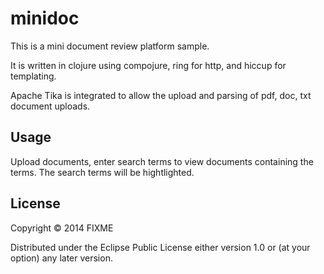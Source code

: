 # minidoc

This is a mini document review platform sample. 

It is written in clojure using compojure, ring for http, and hiccup for templating.

Apache Tika is integrated to allow the upload and parsing
of pdf, doc, txt document uploads.



## Usage

Upload documents, enter search terms to view documents containing the 
terms. The search terms will be hightlighted.

## License

Copyright © 2014 FIXME

Distributed under the Eclipse Public License either version 1.0 or (at
your option) any later version.
